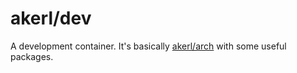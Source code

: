 akerl/dev
=======

A development container. It's basically [akerl/arch](https://github.com/dock0/arch) with some useful packages.

